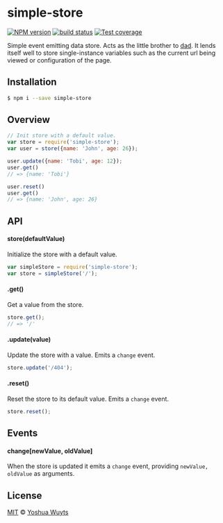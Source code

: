 # simple-store
[![NPM version][npm-image]][npm-url]
[![build status][travis-image]][travis-url]
[![Test coverage][coveralls-image]][coveralls-url]

Simple event emitting data store. Acts as the little brother to [dad][dad].
It lends itself well to store single-instance variables such as the current url
being viewed or configuration of the page.

## Installation
```bash
$ npm i --save simple-store
```
## Overview
```js
// Init store with a default value.
var store = require('simple-store');
var user = store({name: 'John', age: 26});

user.update({name: 'Tobi', age: 12});
user.get()
// => {name: 'Tobi'}

user.reset()
user.get()
// => {name: 'John', age: 26}
```

## API
#### store(defaultValue)
Initialize the store with a default value.
```js
var simpleStore = require('simple-store');
var store = simpleStore('/');
```

#### .get()
Get a value from the store.
```js
store.get();
// => '/'
```

#### .update(value)
Update the store with a value. Emits a `change` event.
```js
store.update('/404');
```

#### .reset()
Reset the store to its default value. Emits a `change` event.
```js
store.reset();
```

## Events
#### change[newValue, oldValue]
When the store is updated it emits a `change` event, providing
`newValue, oldValue` as arguments.

## License
[MIT](https://tldrlegal.com/license/mit-license) ©
[Yoshua Wuyts](yoshuawuyts.com)

[npm-image]: https://img.shields.io/npm/v/simple-store.svg?style=flat-square
[npm-url]: https://npmjs.org/package/simple-store
[travis-image]: https://img.shields.io/travis/yoshuawuyts/simple-store.svg?style=flat-square
[travis-url]: https://travis-ci.org/yoshuawuyts/simple-store
[coveralls-image]: https://img.shields.io/coveralls/yoshuawuyts/simple-store.svg?style=flat-square
[coveralls-url]: https://coveralls.io/r/yoshuawuyts/simple-store?branch=master

[dad]: http://github.com/yoshuawuyts/dad
